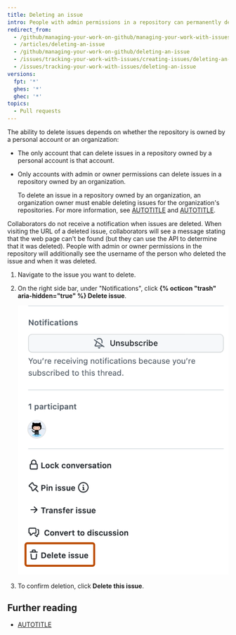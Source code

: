 ```yaml
---
title: Deleting an issue
intro: People with admin permissions in a repository can permanently delete an issue from a repository.
redirect_from:
  - /github/managing-your-work-on-github/managing-your-work-with-issues-and-pull-requests/deleting-an-issue
  - /articles/deleting-an-issue
  - /github/managing-your-work-on-github/deleting-an-issue
  - /issues/tracking-your-work-with-issues/creating-issues/deleting-an-issue
  - /issues/tracking-your-work-with-issues/deleting-an-issue
versions:
  fpt: '*'
  ghes: '*'
  ghec: '*'
topics:
  - Pull requests
---
```

The ability to delete issues depends on whether the repository is owned by a personal account or an organization:
* The only account that can delete issues in a repository owned by a personal account is that account.
* Only accounts with admin or owner permissions can delete issues in a repository owned by an organization.

  To delete an issue in a repository owned by an organization, an organization owner must enable deleting issues for the organization's repositories. For more information, see [AUTOTITLE](/organizations/managing-organization-settings/allowing-people-to-delete-issues-in-your-organization) and [AUTOTITLE](/organizations/managing-user-access-to-your-organizations-repositories/managing-repository-roles/repository-roles-for-an-organization).

Collaborators do not receive a notification when issues are deleted. When visiting the URL of a deleted issue, collaborators will see a message stating that the web page can't be found (but they can use the API to determine that it was deleted). People with admin or owner permissions in the repository will additionally see the username of the person who deleted the issue and when it was deleted.

1. Navigate to the issue you want to delete.
1. On the right side bar, under "Notifications", click **{% octicon "trash" aria-hidden="true" %} Delete issue**.

   ![Screenshot of the issue sidebar. A trash can icon and "Delete issue" are outlined in dark orange.](/assets/images/help/issues/delete-issue.png)
1. To confirm deletion, click **Delete this issue**.

## Further reading

* [AUTOTITLE](/issues/tracking-your-work-with-issues/linking-a-pull-request-to-an-issue)
